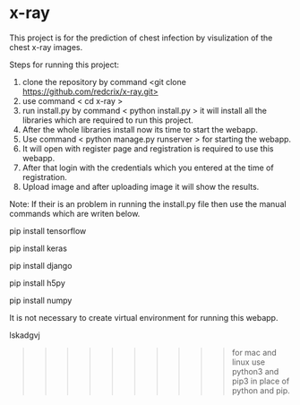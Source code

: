# x-ray
This project is for the prediction of chest infection by visulization of the chest x-ray images.

Steps for running this project:
1. clone the repository by command <git clone https://github.com/redcrix/x-ray.git>
2. use command < cd x-ray >
3. run install.py by command < python install.py > it will install all the libraries which are required to run this project.
4. After the whole libraries install now its time to start the webapp.
5. Use command < python manage.py runserver > for starting the webapp.
6. It will open with register page and registration is required to use this webapp.
7. After that login with the credentials which you entered at the time of registration.
8. Upload image and after uploading image it will show the results.

Note:
If their is an problem in running the install.py file then use the manual commands which are writen below.

pip install tensorflow

pip install keras

pip install django

pip install h5py

pip install numpy


It is not necessary to create virtual environment for running this webapp.

lskadgvj
>>>>>>>>>>for mac and linux use python3 and pip3 in place of python and pip.
